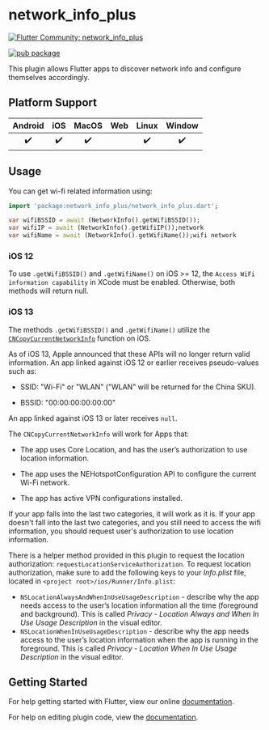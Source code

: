 # network_info_plus

[![Flutter Community: network_info_plus](https://fluttercommunity.dev/_github/header/network_info_plus)](https://github.com/fluttercommunity/community)

[![pub package](https://img.shields.io/pub/v/network_info_plus.svg)](https://pub.dev/packages/network_info_plus)

This plugin allows Flutter apps to discover network info and configure
themselves accordingly.

## Platform Support

| Android | iOS | MacOS | Web | Linux | Window |
|:-------:|:---:|:-----:|:---:|:-----:|:------:|
|    ✔️   |  ✔️ |   ✔️  |     |   ✔️  |   ✔️   |

## Usage

You can get wi-fi related information using:

```dart
import 'package:network_info_plus/network_info_plus.dart';

var wifiBSSID = await (NetworkInfo().getWifiBSSID());
var wifiIP = await (NetworkInfo().getWifiIP());network
var wifiName = await (NetworkInfo().getWifiName());wifi network
```

### iOS 12

To use `.getWifiBSSID()` and `.getWifiName()` on iOS >= 12, the `Access WiFi information capability` in XCode must be enabled. Otherwise, both methods will return null.

### iOS 13

The methods `.getWifiBSSID()` and `.getWifiName()` utilize the [`CNCopyCurrentNetworkInfo`](https://developer.apple.com/documentation/systemconfiguration/1614126-cncopycurrentnetworkinfo) function on iOS.

As of iOS 13, Apple announced that these APIs will no longer return valid information.
An app linked against iOS 12 or earlier receives pseudo-values such as:

 * SSID: "Wi-Fi" or "WLAN" ("WLAN" will be returned for the China SKU).

 * BSSID: "00:00:00:00:00:00"

An app linked against iOS 13 or later receives `null`.

The `CNCopyCurrentNetworkInfo` will work for Apps that:

  * The app uses Core Location, and has the user’s authorization to use location information.

  * The app uses the NEHotspotConfiguration API to configure the current Wi-Fi network.

  * The app has active VPN configurations installed.

If your app falls into the last two categories, it will work as it is. If your app doesn't fall into the last two categories,
and you still need to access the wifi information, you should request user's authorization to use location information.

There is a helper method provided in this plugin to request the location authorization: `requestLocationServiceAuthorization`.
To request location authorization, make sure to add the following keys to your _Info.plist_ file, located in `<project root>/ios/Runner/Info.plist`:

* `NSLocationAlwaysAndWhenInUseUsageDescription` - describe why the app needs access to the user’s location information all the time (foreground and background). This is called _Privacy - Location Always and When In Use Usage Description_ in the visual editor.
* `NSLocationWhenInUseUsageDescription` - describe why the app needs access to the user’s location information when the app is running in the foreground. This is called _Privacy - Location When In Use Usage Description_ in the visual editor.

## Getting Started

For help getting started with Flutter, view our online
[documentation](https://flutter.dev/).

For help on editing plugin code, view the [documentation](https://flutter.dev/platform-plugins/#edit-code).
